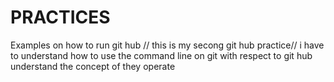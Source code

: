# PRACTICES
Examples on how to run git hub
// this is my secong git hub practice//
i have to understand how to use the command line on git with respect to git hub 
understand the concept of they operate

